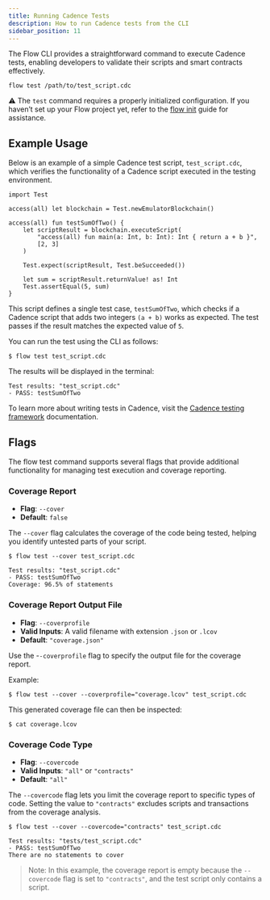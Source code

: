 ```yaml
---
title: Running Cadence Tests
description: How to run Cadence tests from the CLI
sidebar_position: 11
---
```


The Flow CLI provides a straightforward command to execute Cadence tests, enabling developers to validate their scripts and smart contracts effectively.

```shell
flow test /path/to/test_script.cdc
```

⚠️ The `test` command requires a properly initialized configuration. If you haven’t set up your Flow project yet, refer to the [flow init](../flow.json/initialize-configuration.md) guide for assistance.

## Example Usage

Below is an example of a simple Cadence test script, `test_script.cdc`, which verifies the functionality of a Cadence script executed in the testing environment.

```cadence
import Test

access(all) let blockchain = Test.newEmulatorBlockchain()

access(all) fun testSumOfTwo() {
    let scriptResult = blockchain.executeScript(
        "access(all) fun main(a: Int, b: Int): Int { return a + b }",
        [2, 3]
    )

    Test.expect(scriptResult, Test.beSucceeded())

    let sum = scriptResult.returnValue! as! Int
    Test.assertEqual(5, sum)
}
```

This script defines a single test case, `testSumOfTwo`, which checks if a Cadence script that adds two integers `(a + b)` works as expected. The test passes if the result matches the expected value of `5`.

You can run the test using the CLI as follows:

```shell
$ flow test test_script.cdc
```

The results will be displayed in the terminal:

```shell
Test results: "test_script.cdc"
- PASS: testSumOfTwo
```

To learn more about writing tests in Cadence, visit the [Cadence testing framework](../../../build/smart-contracts/testing.md) documentation.

## Flags

The flow test command supports several flags that provide additional functionality for managing test execution and coverage reporting.

### Coverage Report

- **Flag**: `--cover`
- **Default**: `false`

The `--cover` flag calculates the coverage of the code being tested, helping you identify untested parts of your script.

```shell
$ flow test --cover test_script.cdc

Test results: "test_script.cdc"
- PASS: testSumOfTwo
Coverage: 96.5% of statements

```

### Coverage Report Output File

- **Flag**: `--coverprofile`
- **Valid Inputs**: A valid filename with extension `.json` or `.lcov`
- **Default**: `"coverage.json"`

Use the -`-coverprofile` flag to specify the output file for the coverage report.

Example:

```shell
$ flow test --cover --coverprofile="coverage.lcov" test_script.cdc
```

This generated coverage file can then be inspected:

```shell
$ cat coverage.lcov
```

### Coverage Code Type

- **Flag**: `--covercode`
- **Valid Inputs**: `"all"` or `"contracts"`
- **Default**: `"all"`

The `--covercode` flag lets you limit the coverage report to specific types of code. Setting the value to `"contracts"` excludes scripts and transactions from the coverage analysis.

```shell
$ flow test --cover --covercode="contracts" test_script.cdc

Test results: "tests/test_script.cdc"
- PASS: testSumOfTwo
There are no statements to cover
```

> Note: In this example, the coverage report is empty because the `--covercode` flag is set to `"contracts"`, and the test script only contains a script.

